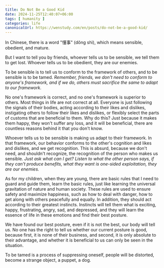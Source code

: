 ```yaml
---
title: Do Not Be a Good Kid
date: 2024-11-25T12:40:07+06:00
tags: [ humanity ]
categories: life
canonicalUrl: https://wenstudy.com/en/posts/do-not-be-a-good-kid/
---
```


In Chinese, there is a word "懂事" (dǒng shì), which means sensible, obedient, and mature.

But I want to tell you by friends, whoever tells us to be sensible, we tell them to get lost. Whoever tells us to be obedient, they are our enemies.

To be sensible is to tell us to conform to the framework of others, and to be sensible is to be tamed. _Remember, friends, we don't need to conform to anyone's framework, and if we do, others must sacrifice the same to adapt to our framework._

<!--more-->

No one's framework is correct, and no one's framework is superior to others. Most things in life are not correct at all. Everyone is just following the signals of their bodies, acting according to their likes and dislikes, instigating others to follow their likes and dislikes, or flexibly select the parts of customs that are beneficial to them. Why do this? Just because it makes them happy, they won't suffer any loss, and it will be beneficial, there are countless reasons behind it that you don't know.

Whoever tells us to be sensible is making us adapt to their framework. In that framework, our behavior conforms to the other's cognition and likes and dislikes, and we get recognition. This is absurd, because we don't need, and shouldn't recognize, the recognition of the person who makes us sensible. _Just ask what can I get? Listen to what the other person says, if they can't produce benefits, what they want is one-sided exploitation, they are our enemies._

As for my children, when they are young, there are basic rules that I need to guard and guide them, learn the basic rules, just like learning the universal gravitation of nature and human society. These rules are used to ensure safety and maximize happiness, such as how to deal with danger, how to get along with others peacefully and equally. In addition, they should act according to their greatest instincts. Instincts will tell them what is exciting, happy, frustrating, angry, sad, and depressed, and they will learn the essence of life in these emotions and find their best posture.

We have found our best posture, even if it is not the best, our body will tell us. No one has the right to tell us whether our current posture is good, because first, it is none of their business, and second, it is only absolute to their advantage, and whether it is beneficial to us can only be seen in the situation.

To be tamed is a process of suppressing oneself, people will be distorted, become a strange object, a puppet, a dog.
